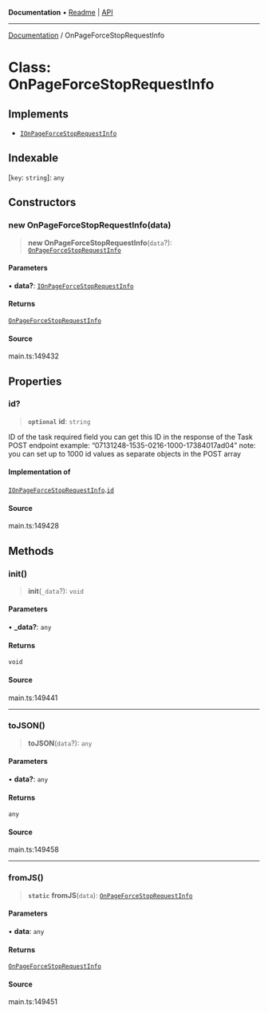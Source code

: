 **Documentation** • [Readme](../README.md) \| [API](../globals.md)

***

[Documentation](../README.md) / OnPageForceStopRequestInfo

# Class: OnPageForceStopRequestInfo

## Implements

- [`IOnPageForceStopRequestInfo`](../interfaces/IOnPageForceStopRequestInfo.md)

## Indexable

 \[`key`: `string`\]: `any`

## Constructors

### new OnPageForceStopRequestInfo(data)

> **new OnPageForceStopRequestInfo**(`data`?): [`OnPageForceStopRequestInfo`](OnPageForceStopRequestInfo.md)

#### Parameters

• **data?**: [`IOnPageForceStopRequestInfo`](../interfaces/IOnPageForceStopRequestInfo.md)

#### Returns

[`OnPageForceStopRequestInfo`](OnPageForceStopRequestInfo.md)

#### Source

main.ts:149432

## Properties

### id?

> **`optional`** **id**: `string`

ID of the task
required field
you can get this ID in the response of the Task POST endpoint
example:
“07131248-1535-0216-1000-17384017ad04”
note: you can set up to 1000 id values as separate objects in the POST array

#### Implementation of

[`IOnPageForceStopRequestInfo`](../interfaces/IOnPageForceStopRequestInfo.md).[`id`](../interfaces/IOnPageForceStopRequestInfo.md#id)

#### Source

main.ts:149428

## Methods

### init()

> **init**(`_data`?): `void`

#### Parameters

• **\_data?**: `any`

#### Returns

`void`

#### Source

main.ts:149441

***

### toJSON()

> **toJSON**(`data`?): `any`

#### Parameters

• **data?**: `any`

#### Returns

`any`

#### Source

main.ts:149458

***

### fromJS()

> **`static`** **fromJS**(`data`): [`OnPageForceStopRequestInfo`](OnPageForceStopRequestInfo.md)

#### Parameters

• **data**: `any`

#### Returns

[`OnPageForceStopRequestInfo`](OnPageForceStopRequestInfo.md)

#### Source

main.ts:149451
